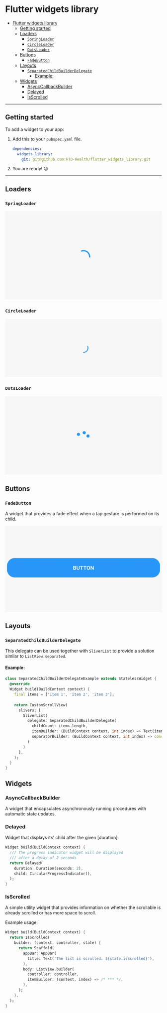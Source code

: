 # Flutter widgets library
- [Flutter widgets library](#flutter-widgets-library)
  - [Getting started](#getting-started)
  - [Loaders](#loaders)
    - [`SpringLoader`](#springloader)
    - [`CircleLoader`](#circleloader)
    - [`DotsLoader`](#dotsloader)
  - [Buttons](#buttons)
    - [`FadeButton`](#fadebutton)
  - [Layouts](#layouts)
    - [`SeparatedChildBuilderDelegate`](#separatedchildbuilderdelegate)
      - [Example:](#example)
  - [Widgets](#widgets)
    - [AsyncCallbackBuilder](#asynccallbackbuilder)
    - [Delayed](#delayed)
    - [IsScrolled](#isscrolled)

***

## Getting started

To add a widget to your app:

1. Add this to your `pubspec.yaml` file.

    ```yaml
    dependencies:
      widgets_library:
        git: git@github.com:HTD-Health/flutter_widgets_library.git
    ```
2. You are ready! 😉

***

## Loaders
### `SpringLoader`

![example](./readme/spring_loader.gif)  

### `CircleLoader`

![example](./readme/circle_loader.gif)  

### `DotsLoader`

![example](./readme/dots_loader.gif)  

## Buttons

### `FadeButton`
A widget that provides a fade effect when a tap gesture is performed on its child.  

![example](./readme/fade_button.gif)  

## Layouts

### `SeparatedChildBuilderDelegate`
This delegate can be used together with `SliverList` to provide a solution similar to `ListView.separated`.

#### Example:
```dart
class SeparatedChildBuilderDelegateExample extends StatelessWidget {
  @override
  Widget build(BuildContext context) {
    final items = ['item 1', 'item 2', 'item 3'];

    return CustomScrollView(
      slivers: [
        SliverList(
          delegate: SeparatedChildBuilderDelegate(
            childCount: items.length,
            itemBuilder: (BuildContext context, int index) => Text(items[index]),
            separatorBuilder: (BuildContext context, int index) => const SizedBox(height: 24),
          )
        )
      ],
    );
  }
}
```

## Widgets

### AsyncCallbackBuilder
A widget that encapsulates asynchronously running procedures with automatic state updates.

### Delayed
Widget that displays its' child after the given [duration].
```dart
Widget build(BuildContext context) {
  /// The progress indicator widget will be displayed
  /// after a delay of 2 seconds
  return Delayed(
    duration: Duration(seconds: 2),
    child: CircularProgressIndicator(),
  );
}

```

### IsScrolled
A simple utility widget that provides information on whether the scrollable is already scrolled or has more space to scroll.

Example usage:
```dart
Widget build(BuildContext context) {
  return IsScrolled(
    builder: (context, controller, state) {
      return Scaffold(
        appBar: AppBar(
          title: Text('The list is scrolled: ${state.isScrolled}'),
        ),
        body: ListView.builder(
          controller: controller,
          itemBuilder: (context, index) => /* *** */,
        ),
      );
    },
  );
}
```